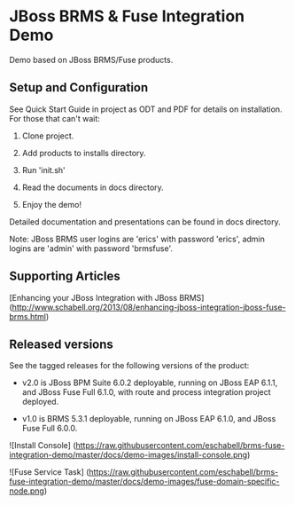 JBoss BRMS & Fuse Integration Demo
==================================

Demo based on JBoss BRMS/Fuse products.

Setup and Configuration
----------

See Quick Start Guide in project as ODT and PDF for details on installation. For those that can't wait:

1. Clone project.

2. Add products to installs directory.

3. Run 'init.sh'

4. Read the documents in docs directory.

4. Enjoy the demo!

Detailed documentation and presentations can be found in docs directory.

Note: JBoss BRMS user logins are 'erics' with password 'erics', admin logins are 'admin' with password 'brmsfuse'.


Supporting Articles
-------------------

[Enhancing your JBoss Integration with JBoss BRMS] (http://www.schabell.org/2013/08/enhancing-jboss-integration-jboss-fuse-brms.html)


Released versions
-----------------

See the tagged releases for the following versions of the product:


- v2.0 is JBoss BPM Suite 6.0.2 deployable, running on JBoss EAP 6.1.1, and JBoss Fuse Full 6.1.0, with route and process
	integration project deployed.

- v1.0 is BRMS 5.3.1 deployable, running on JBoss EAP 6.1.0, and JBoss Fuse Full 6.0.0.

![Install Console] (https://raw.githubusercontent.com/eschabell/brms-fuse-integration-demo/master/docs/demo-images/install-console.png)

![Fuse Service Task] (https://raw.githubusercontent.com/eschabell/brms-fuse-integration-demo/master/docs/demo-images/fuse-domain-specific-node.png)

